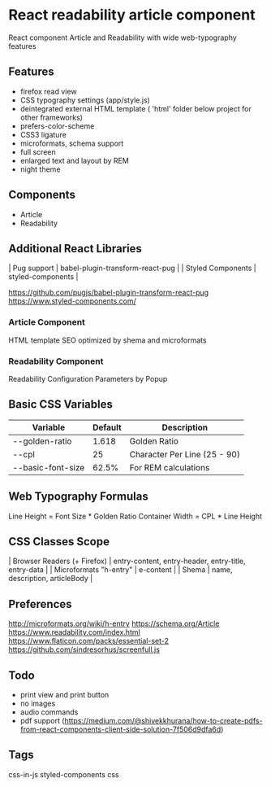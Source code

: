 # React readability article component

React component Article and Readability with wide web-typography features

## Features

- firefox read view
- CSS typography settings (app/style.js)
- deintegrated external HTML template ( 'html' folder below project for other frameworks)
- prefers-color-scheme
- CSS3 ligature
- microformats, schema support
- full screen
- enlarged text and layout by REM
- night theme


## Components

- Article
- Readability

## Additional React Libraries

| Pug support       | babel-plugin-transform-react-pug |
| Styled Components | styled-components                |

https://github.com/pugjs/babel-plugin-transform-react-pug
https://www.styled-components.com/


### Article Component
HTML template SEO optimized by shema and microformats

### Readability Component
Readability Configuration Parameters by Popup


## Basic CSS Variables

| Variable          | Default | Description                  |
|-------------------|---------|------------------------------|
| --golden-ratio    | 1.618   | Golden Ratio                 |
| --cpl             | 25      | Character Per Line (25 - 90) |
| --basic-font-size | 62.5%   | For REM calculations         |


## Web Typography Formulas

Line Height = Font Size * Golden Ratio
Container Width = CPL * Line Height


## CSS Classes Scope

| Browser Readers (+ Firefox) | entry-content, entry-header, entry-title, entry-data |
| Microformats "h-entry"      | e-content                                            |
| Shema                       | name, description, articleBody                       |


## Preferences

http://microformats.org/wiki/h-entry
https://schema.org/Article
https://www.readability.com/index.html
https://www.flaticon.com/packs/essential-set-2
https://github.com/sindresorhus/screenfull.js


## Todo

- print view and print button
- no images
- audio commands
- pdf support (https://medium.com/@shivekkhurana/how-to-create-pdfs-from-react-components-client-side-solution-7f506d9dfa6d)

## Tags

css-in-js
styled-components
css